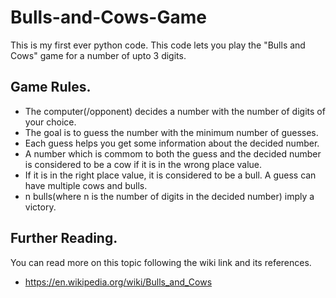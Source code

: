 # Bulls-and-Cows-Game
This is my first ever python code. This code lets you play the "Bulls and Cows" game for a number of upto 3 digits.

## Game Rules. 

 - The computer(/opponent) decides a number with the number of digits of your choice.
 - The goal is to guess the number with the minimum number of guesses. 
 - Each guess helps you get some information about the decided number.
 - A number which is commom to both the guess and the decided number is considered to be a cow if it is in the wrong place value. 
 - If it is in the right place value, it is considered to be a bull. A guess can have multiple cows and bulls.
 - n bulls(where n is the number of digits in the decided number) imply a victory.

## Further Reading.
 You can read more on this topic following the wiki link and its references.
  - https://en.wikipedia.org/wiki/Bulls_and_Cows
